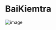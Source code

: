 # BaiKiemtra
![image](https://github.com/user-attachments/assets/42608626-0efb-4af2-b707-69764cab4ac2)
